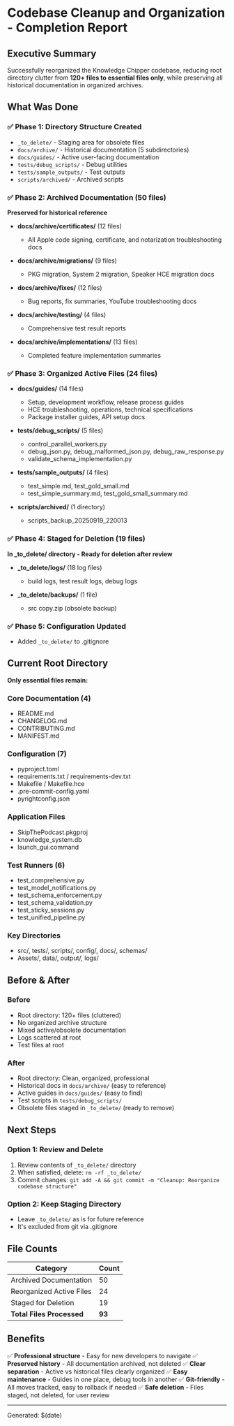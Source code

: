 # Codebase Cleanup and Organization - Completion Report

## Executive Summary

Successfully reorganized the Knowledge Chipper codebase, reducing root directory clutter from **120+ files to essential files only**, while preserving all historical documentation in organized archives.

## What Was Done

### ✅ Phase 1: Directory Structure Created
- `_to_delete/` - Staging area for obsolete files
- `docs/archive/` - Historical documentation (5 subdirectories)
- `docs/guides/` - Active user-facing documentation
- `tests/debug_scripts/` - Debug utilities
- `tests/sample_outputs/` - Test outputs
- `scripts/archived/` - Archived scripts

### ✅ Phase 2: Archived Documentation (50 files)
**Preserved for historical reference**

- **docs/archive/certificates/** (12 files)
  - All Apple code signing, certificate, and notarization troubleshooting docs

- **docs/archive/migrations/** (9 files)
  - PKG migration, System 2 migration, Speaker HCE migration docs

- **docs/archive/fixes/** (12 files)
  - Bug reports, fix summaries, YouTube troubleshooting docs

- **docs/archive/testing/** (4 files)
  - Comprehensive test result reports

- **docs/archive/implementations/** (13 files)
  - Completed feature implementation summaries

### ✅ Phase 3: Organized Active Files (24 files)

- **docs/guides/** (14 files)
  - Setup, development workflow, release process guides
  - HCE troubleshooting, operations, technical specifications
  - Package installer guides, API setup docs

- **tests/debug_scripts/** (5 files)
  - control_parallel_workers.py
  - debug_json.py, debug_malformed_json.py, debug_raw_response.py
  - validate_schema_implementation.py

- **tests/sample_outputs/** (4 files)
  - test_simple.md, test_gold_small.md
  - test_simple_summary.md, test_gold_small_summary.md

- **scripts/archived/** (1 directory)
  - scripts_backup_20250919_220013

### ✅ Phase 4: Staged for Deletion (19 files)

**In _to_delete/ directory - Ready for deletion after review**

- **_to_delete/logs/** (18 log files)
  - build logs, test result logs, debug logs

- **_to_delete/backups/** (1 file)
  - src copy.zip (obsolete backup)

### ✅ Phase 5: Configuration Updated
- Added `_to_delete/` to .gitignore

## Current Root Directory

**Only essential files remain:**

### Core Documentation (4)
- README.md
- CHANGELOG.md
- CONTRIBUTING.md
- MANIFEST.md

### Configuration (7)
- pyproject.toml
- requirements.txt / requirements-dev.txt
- Makefile / Makefile.hce
- .pre-commit-config.yaml
- pyrightconfig.json

### Application Files
- SkipThePodcast.pkgproj
- knowledge_system.db
- launch_gui.command

### Test Runners (6)
- test_comprehensive.py
- test_model_notifications.py
- test_schema_enforcement.py
- test_schema_validation.py
- test_sticky_sessions.py
- test_unified_pipeline.py

### Key Directories
- src/, tests/, scripts/, config/, docs/, schemas/
- Assets/, data/, output/, logs/

## Before & After

### Before
- Root directory: 120+ files (cluttered)
- No organized archive structure
- Mixed active/obsolete documentation
- Logs scattered at root
- Test files at root

### After
- Root directory: Clean, organized, professional
- Historical docs in `docs/archive/` (easy to reference)
- Active guides in `docs/guides/` (easy to find)
- Test scripts in `tests/debug_scripts/`
- Obsolete files staged in `_to_delete/` (ready to remove)

## Next Steps

### Option 1: Review and Delete
1. Review contents of `_to_delete/` directory
2. When satisfied, delete: `rm -rf _to_delete/`
3. Commit changes: `git add -A && git commit -m "Cleanup: Reorganize codebase structure"`

### Option 2: Keep Staging Directory
- Leave `_to_delete/` as is for future reference
- It's excluded from git via .gitignore

## File Counts

| Category | Count |
|----------|-------|
| Archived Documentation | 50 |
| Reorganized Active Files | 24 |
| Staged for Deletion | 19 |
| **Total Files Processed** | **93** |

## Benefits

✅ **Professional structure** - Easy for new developers to navigate
✅ **Preserved history** - All documentation archived, not deleted
✅ **Clear separation** - Active vs historical files clearly organized
✅ **Easy maintenance** - Guides in one place, debug tools in another
✅ **Git-friendly** - All moves tracked, easy to rollback if needed
✅ **Safe deletion** - Files staged, not deleted, for user review

---

Generated: $(date)
